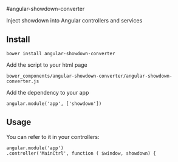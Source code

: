 #angular-showdown-converter

Inject showdown into Angular controllers and services


## Install

```
bower install angular-showdown-converter
```

Add the script to your html page

```
bower_components/angular-showdown-converter/angular-showdown-converter.js
```


Add the dependency to your app

```
angular.module('app', ['showdown'])
```


## Usage

You can refer to it in your controllers:

```
angular.module('app')
.controller('MainCtrl', function ( $window, showdown) {
```
